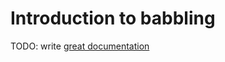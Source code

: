 # Introduction to babbling

TODO: write [great documentation](http://jacobian.org/writing/great-documentation/what-to-write/)
